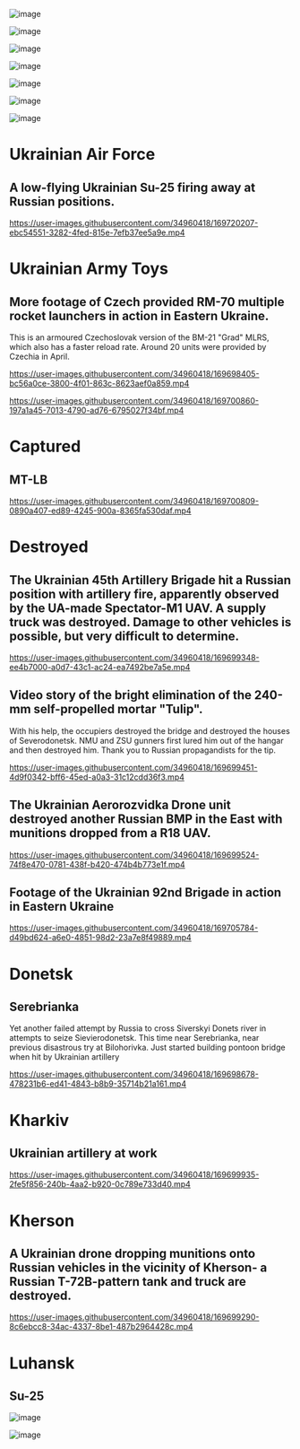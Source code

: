 ![image](https://user-images.githubusercontent.com/34960418/169701119-211c3c3c-98d2-404c-b99a-26c8a93dfa12.png)

![image](https://user-images.githubusercontent.com/34960418/169698618-d3fb249b-3bc8-4179-8ce9-1cb012227198.png)

![image](https://user-images.githubusercontent.com/34960418/169700992-b2744d84-1cc4-4ed7-afa9-d2bedff1ac05.png)

![image](https://user-images.githubusercontent.com/34960418/169701016-d6882160-a639-4eb3-8409-2c8825ccbccd.png)

![image](https://user-images.githubusercontent.com/34960418/169700728-422b069c-f8d0-4f19-a94c-95d727441d31.png)

![image](https://user-images.githubusercontent.com/34960418/169700733-5cbc2d25-2c58-4986-a5d0-d433491a4371.png)

![image](https://user-images.githubusercontent.com/34960418/169701003-927dd196-5cc9-4c0c-a1dd-770395c31ff6.png)


# Ukrainian Air Force

## A low-flying Ukrainian Su-25 firing away at Russian positions.

https://user-images.githubusercontent.com/34960418/169720207-ebc54551-3282-4fed-815e-7efb37ee5a9e.mp4


# Ukrainian Army Toys

## More footage of Czech provided RM-70 multiple rocket launchers in action in Eastern Ukraine.

This is an armoured Czechoslovak version of the BM-21 "Grad" MLRS, which also has a faster reload rate. Around 20 units were provided by Czechia in April.

https://user-images.githubusercontent.com/34960418/169698405-bc56a0ce-3800-4f01-863c-8623aef0a859.mp4

https://user-images.githubusercontent.com/34960418/169700860-197a1a45-7013-4790-ad76-6795027f34bf.mp4


# Captured

## MT-LB

https://user-images.githubusercontent.com/34960418/169700809-0890a407-ed89-4245-900a-8365fa530daf.mp4


# Destroyed

## The Ukrainian 45th Artillery Brigade hit a Russian position with artillery fire, apparently observed by the UA-made Spectator-M1 UAV. A supply truck was destroyed. Damage to other vehicles is possible, but very difficult to determine.

https://user-images.githubusercontent.com/34960418/169699348-ee4b7000-a0d7-43c1-ac24-ea7492be7a5e.mp4


## Video story of the bright elimination of the 240-mm self-propelled mortar "Tulip". 

With his help, the occupiers destroyed the bridge and destroyed the houses of Severodonetsk. NMU and ZSU gunners first lured him out of the hangar and then destroyed him. Thank you to Russian propagandists for the tip.

https://user-images.githubusercontent.com/34960418/169699451-4d9f0342-bff6-45ed-a0a3-31c12cdd36f3.mp4


## The Ukrainian Aerorozvidka Drone unit destroyed another Russian BMP in the East with munitions dropped from a R18 UAV.

https://user-images.githubusercontent.com/34960418/169699524-74f8e470-0781-438f-b420-474b4b773e1f.mp4


## Footage of the Ukrainian 92nd Brigade in action in Eastern Ukraine

https://user-images.githubusercontent.com/34960418/169705784-d49bd624-a6e0-4851-98d2-23a7e8f49889.mp4


# Donetsk

## Serebrianka

Yet another failed attempt by Russia to cross Siverskyi Donets river in attempts to seize Sievierodonetsk. This time near Serebrianka, near previous disastrous try at Bilohorivka. Just started building pontoon bridge when hit by Ukrainian artillery

https://user-images.githubusercontent.com/34960418/169698678-478231b6-ed41-4843-b8b9-35714b21a161.mp4


# Kharkiv

## Ukrainian artillery at work

https://user-images.githubusercontent.com/34960418/169699935-2fe5f856-240b-4aa2-b920-0c789e733d40.mp4


# Kherson

## A Ukrainian drone dropping munitions onto Russian vehicles in the vicinity of Kherson- a Russian T-72B-pattern tank and truck are destroyed.

https://user-images.githubusercontent.com/34960418/169699290-8c6ebcc8-34ac-4337-8be1-487b2964428c.mp4


# Luhansk

## Su-25

![image](https://user-images.githubusercontent.com/34960418/169699975-883e7dc5-0e4f-4a34-9304-1d0ac5a8a257.png)

![image](https://user-images.githubusercontent.com/34960418/169698467-9e2b6782-9499-4b7e-8297-eacc848116be.png)
